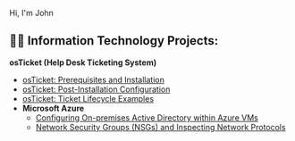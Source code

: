 Hi, I'm John 

<h2>👨‍💻 Information Technology Projects:</h2>
  <b>osTicket (Help Desk Ticketing System)</b>
 
  - [osTicket: Prerequisites and Installation](https://github.com/Pharaoh1257/osticket-prereqs)
  - [osTicket: Post-Installation Configuration](https://github.com/Pharaoh1257/post-install-config)
  - [osTicket: Ticket Lifecycle Examples](https://github.com/Pharaoh1257/ticket-lifecycle)
- <b>Microsoft Azure</b>
  - [Configuring On-premises Active Directory within Azure VMs](https://github.com/Pharaoh1257/configure-ad)
  - [Network Security Groups (NSGs) and Inspecting Network Protocols](https://github.com/Pharaoh1257/azure-network-protocols)




